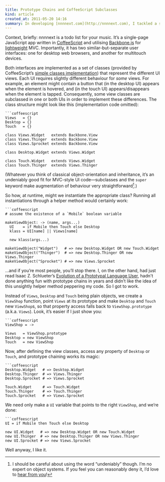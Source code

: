 ```yaml
---
title: Prototype Chains and CoffeeScript Subclasses
kind: article
created_at: 2011-05-20 14:16
summary: In developing [nnnnext.com](http://nnnnext.com), I tackled a surprising number of problems I’d not faced before as a web developer and programming language enthusiast. Here’s one of the more interesting ones, with what I feel is a pretty cute solution.
---
```


Context, briefly: nnnnext is a todo list for your music. It’s a single-page JavaScript app written in [CoffeeScript][coffeescript] and utilising [Backbone.js][backbone] for [lightweight][lightweight] MVC. Importantly, it has two similar-but-separate user interfaces: one for desktop web browsers, and another for multitouch devices.

Both interfaces are implemented as a set of classes (provided by CoffeeScript’s [simple classes implementation][coffeescript-classes]) that represent the different UI views. Each UI requires slightly different behaviour for _some_ views. For example, an element might contain a button that (in the desktop UI) appears when the element is hovered, and (in the touch UI) appears/disappears when the element is tapped. Consequently, some view classes are subclassed in one or both UIs in order to implement these differences. The class structure might look like this (implementation code omitted):

    ```coffeescript
    Views   = {}
    Desktop = {}
    Touch   = {}

    class Views.Widget   extends Backbone.View
    class Views.Thinger  extends Backbone.View
    class Views.Sprocket extends Backbone.View

    class Desktop.Widget extends Views.Widget

    class Touch.Widget   extends Views.Widget
    class Touch.Thinger  extends Views.Thinger

(Whatever you think of classical object-orientation and inheritance, it’s an undeniably good fit for MVC-style UI code—subclasses and the `super` keyword make augmentation of behaviour very straightforward[^classical-oo-and-mvc].)

[^classical-oo-and-mvc]: I should be careful about using the word “undeniably” though. I’m no expert on object systems. If you feel you can reasonably deny it, I’d love to [hear from you][email]!

So how, at runtime, might we instantiate the appropriate class? Running all instantiations through a helper method would certainly work:

    ```coffeescript
    # assume the existence of a `Mobile` boolean variable

    makeViewObject: -> (name, args...)
      UI    = if Mobile then Touch else Desktop
      klass = UI[name] || Views[name]

      new klass(args...)

    makeViewObject("Widget")   # => new Desktop.Widget OR new Touch.Widget
    makeViewObject("Thinger")  # => new Desktop.Thinger OR new Views.Thinger
    makeViewObject("Sprocket") # => new Views.Sprocket

...and if you’re most people, you’ll stop there. I, on the other hand, had just read Isaac Z. Schlueter’s [Evolution of a Prototypal Language User][evolution], hadn't done anything fun with prototype chains in years and didn’t like the idea of this unsightly helper method peppering my code. So I got to work.

Instead of `Views`, `Desktop` and `Touch` being plain objects, we create a `ViewShop` function, point `Views` at its prototype and make `Desktop` and `Touch` new `ViewShop`s, so that property access falls back to `ViewShop.prototype` (a.k.a. `Views`). Look, it’s easier if I just show you:

    ```coffeescript
    ViewShop = ->

    Views   = ViewShop.prototype
    Desktop = new ViewShop
    Touch   = new ViewShop

Now, after defining the view classes, access any property of `Desktop` or `Touch`, and prototype chaining works its magic:

    ```coffeescript
    Desktop.Widget   # => Desktop.Widget
    Desktop.Thinger  # => Views.Thinger
    Desktop.Sprocket # => Views.Sprocket

    Touch.Widget     # => Touch.Widget
    Touch.Thinger    # => Touch.Thinger
    Touch.Sprocket   # => Views.Sprocket

We need only make a `UI` variable that points to the right `ViewShop`, and we’re done:

    ```coffeescript
    UI = if Mobile then Touch else Desktop

    new UI.Widget   # => new Desktop.Widget OR new Touch.Widget
    new UI.Thinger  # => new Desktop.Thinger OR new Views.Thinger
    new UI.Sprocket # => new Views.Sprocket

Well anyway, I like it.

[coffeescript]: http://jashkenas.github.com/coffee-script/
[coffeescript-classes]: http://jashkenas.github.com/coffee-script/#classes
[backbone]:     http://documentcloud.github.com/backbone/
[lightweight]:  http://twitter.com/hylomorphism/status/71202209618067457
[evolution]:    http://blog.izs.me/post/4731036392/evolution-of-a-prototypal-language-user
[email]:        mailto:aanand.prasad@gmail.com
